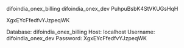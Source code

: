 difoindia_onex_billing
difoindia_onex_dev
PuhpuBsbK4StVKUGsHqH

XgxEYcFfedfvYJzpeqWK



Database:	difoindia_onex_billing
Host:	localhost
Username:	difoindia_onex_dev
Password:	XgxEYcFfedfvYJzpeqWK